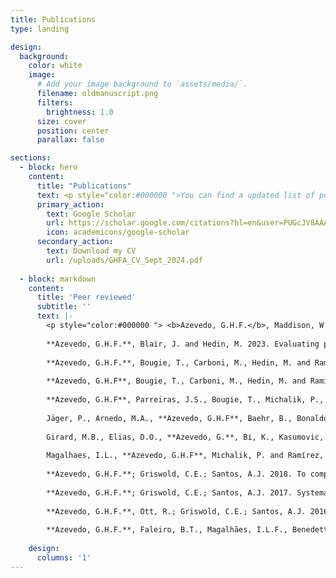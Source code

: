 ```yaml
---
title: Publications
type: landing

design:
  background:
    color: white
    image:
      # Add your image background to `assets/media/`.
      filename: oldmanuscript.png
      filters:
        brightness: 1.0
      size: cover
      position: center
      parallax: false

sections:
  - block: hero
    content:
      title: "Publications"
      text: <p style="color:#000000 ">You can find a updated list of publications on my Google Scholar profile, or you can download my CV. Don't hesitate to contact me if you find some pay wall on your way. </p>
      primary_action:
        text: Google Scholar
        url: https://scholar.google.com/citations?hl=en&user=PUGcJV8AAAAJ
        icon: academicons/google-scholar
      secondary_action:
        text: Download my CV
        url: /uploads/GHFA_CV_Sept_2024.pdf
  
  - block: markdown
    content:
      title: 'Peer reviewed'
      subtitle: ''
      text: |-
        <p style="color:#000000 "> <b>Azevedo, G.H.F.</b>, Maddison, W. and Hedin, M. 2024. Phylogeny and biogeography of harmochirine jumping spiders (Araneae: Salticidae). Molecular Phylogenetics and Evolution, 197, p. 108109. <a href="https://doi.org/10.1016/j.ympev.2024.108109">Link</a> </p>  
        
        **Azevedo, G.H.F.**, Blair, J. and Hedin, M. 2023. Evaluating possible anthropogenic impacts on gene flow and loss of genetic diversity in endangered Madla Cave Meshweaver spiders (Hahniidae, Cicurina madla). Conservation Genetics, 25, p. 149–164. (https://doi.org/10.1007/s10592-023-01561-y)  
        
        **Azevedo, G.H.F.**, Bougie, T., Carboni, M., Hedin, M. and Ramírez, M.J., 2022. Convergence, Hemiplasy, and Correlated Evolution Impact Morphological Diversity Related to a Web-Less Lifestyle in the Two-Clawed Spiders. Insect Systematics and Diversity, 6(5), p. 1–14. (https://doi.org/10.1093/isd/ixac020)  
        
        **Azevedo, G.H.F**, Bougie, T., Carboni, M., Hedin, M. and Ramírez, M.J., 2022. Combining Genomic, Phenotypic and Sanger Sequencing Data to Elucidate the Phylogeny of the Two-Clawed Spiders (Dionycha). Molecular Phylogenetics and Evolution, 166, p. 107327. (https://doi.org/10.1016/j.ympev.2021.107327)  
        
        **Azevedo, G.H.F**, Parreiras, J.S., Bougie, T., Michalik, P., Wunderlich, J. and Ramírez, M.J., 2021. Fossils constrain biogeographical history in a clade of flattened spiders with transcontinental distribution. Journal of Biogeography, 48, p. 3032– 3046. (https://doi.org/10.1111/jbi.14259)  
        
        Jäger, P., Arnedo, M.A., **Azevedo, G.H.F**, Baehr, B., Bonaldo, A.B., Haddad, C.R., Harms, D., Hormiga, G., Labarque, F.M., Muster, C. and Ramírez, M.J., 2021. Twenty years, eight legs, one concept: describing spider biodiversity in Zootaxa (Arachnida: Araneae). Zootaxa, 4979(1), p.131-146. (https://doi.org/10.11646/zootaxa.4979.1.14)  
        
        Girard, M.B., Elias, D.O., **Azevedo, G.**, Bi, K., Kasumovic, M.M., Waldock, J.M., Rosenblum, E.B. and Hedin, M., 2021. Phylogenomics of            peacock spiders and their kin (Salticidae: Maratus), with implications for the evolution of male courtship displays. Biological Journal of the Linnean Society, 132(3), p. 471-494. (https://doi.org/10.1093/biolinnean/blaa165)  
        
        Magalhaes, I.L., **Azevedo, G.H.F**, Michalik, P. and Ramírez, M.J., 2020. The fossil record of spiders revisited: implications for calibrating trees and evidence for a major faunal turnover since the Mesozoic. Biological Reviews, 95(1), p.184-217. (https://doi.org/10.1111/brv.12559)
        
        **Azevedo, G.H.F.**; Griswold, C.E.; Santos, A.J. 2018. To complicate or to simplify? Phylogenetic tests of complexity trends and genital evolution in ground spiders (Araneae: Dionycha: Gnaphosidae). Zoological Journal of the Linnean Society, v. 184, Issue 3, p. 673-694. (https://doi.org/10.1093/zoolinnean/zly016)
        
        **Azevedo, G.H.F.**; Griswold, C.E.; Santos, A.J. 2017. Systematics and evolution of ground spiders revisited (Araneae, Dionycha, Gnaphosidae). Cladistics, p. 1-48, 2017. (https://doi.org/10.1111/cla.12226)
        
        **Azevedo, G.H.F.**, Ott, R.; Griswold, C.E.; Santos, A.J. 2016. A taxonomic revision of the ground spiders of the genus Apopyllus (Araneae:Gnaphosidae). Zootaxa (Auckland. Print), v. 4178, p. 301. (http://dx.doi.org/10.11646/zootaxa.4178.3.1)
        
        **Azevedo, G.H.F.**, Faleiro, B.T., Magalhães, I.L.F., Benedetti, A.R., Oliveira, U., Pena-Barbosa, J.P.P., Santos, M.T.T., Vilela, P.F., De Maria, M., Santos, A.J. 2014. Effectiveness of sampling methods and further sampling for accessing spider diversity: a case study in a Brazilian Atlantic rainforest fragment. Insect Conservation and Diversity, v. 7, p. 381-391.(https://doi.org/10.1111/icad.12061)
    
    design:
      columns: '1'
---
```

